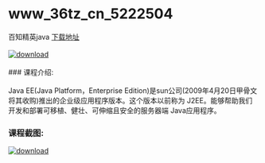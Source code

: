 # www_36tz_cn_5222504
百知精英java
[下载地址](http://www.36tz.cn/article/5222504 "下载地址")
<br/></br>[![download](http://36tz.cn/muke_img/2022_01_1-41-300x155.png "下载地址")](http://www.36tz.cn/article/5222504 "下载地址")
<br/></br>### 课程介绍:<br/></br>Java EE(Java Platform，Enterprise Edition)是sun公司(2009年4月20日甲骨文将其收购)推出的企业级应用程序版本。这个版本以前称为 J2EE。能够帮助我们开发和部署可移植、健壮、可伸缩且安全的服务器端 Java应用程序。

### 课程截图:
[![download](http://36tz.cn/muke_img/2022_01_2-43.png "下载地址")](http://www.36tz.cn/article/5222504 "下载地址")
